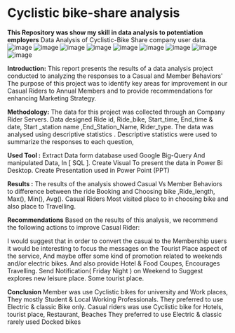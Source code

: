 # Cyclistic bike-share analysis
**This Repository was show  my skill in data analysis to potentiation employers**
Data Analysis of Cyclistic-Bike Share company user data.
![image](https://github.com/SivA20026/Data_analysis_projects/assets/137447479/6d823c87-789b-4512-8c05-bbbf4f9da0cf)
![image](https://github.com/SivA20026/Data_analysis_projects/assets/137447479/285e7d18-4d63-4d63-8d9a-ae448930e298)
![image](https://github.com/SivA20026/Data_analysis_projects/assets/137447479/dbd39518-eb20-4d27-9d94-26ead17e1b90)
![image](https://github.com/SivA20026/Data_analysis_projects/assets/137447479/29e3c14c-b0a7-49b2-b784-a0adf4402bff)
![image](https://github.com/SivA20026/Data_analysis_projects/assets/137447479/31583710-23e7-4b96-ad2c-36c07a54fd1b)
![image](https://github.com/SivA20026/Cyclistic-bike-share-analysis/assets/137447479/c58c795c-e59e-4f06-8767-a86d4b6e803f)
![image](https://github.com/SivA20026/Data_analysis_projects/assets/137447479/05fc729a-26b6-4dce-a13e-3681dcdb43d8)
![image](https://github.com/SivA20026/Data_analysis_projects/assets/137447479/27407d6c-6a8e-4fb4-992c-e90fa5a64862)
![image](https://github.com/SivA20026/Data_analysis_projects/assets/137447479/a7dd68c5-b92a-455a-be44-af2ab2f24c7e)


**Introduction:**
This report presents the results of a data analysis project conducted to analyzing the responses to a Casual and Member Behaviors' The purpose of this project was to identify key areas for improvement in our Casual Riders to Annual Members and to provide recommendations for enhancing Marketing Strategy.

**Methodology:**
The data for this project was collected through an Company Rider Servers. Data designed Ride id, Ride_bike, Start_time, End_time & date, Start _station name ,End_Station_Name, Rider_type.
The data was analysed using descriptive statistics . Descriptive statistics were used to summarize the responses to each question,


**Used Tool :**
Extract Data form database used Google Big-Query And manipulated Data, In [ SQL ].
Create Visual To present the data in Power Bi Desktop.
Create Presentation used in Power Point (PPT)

**Results :**
The results of the analysis showed Casual Vs Member Behaviors to difference between the ride Booking and Choosing bike ,Ride_length, Max(), Min(), Avg().
Casual Riders Most visited place to in choosing bike and also place to Travelling.

**Recommendations**
Based on the results of this analysis, we recommend the following actions to improve Casual Rider:

I would suggest that in order to convert the casual to the Membership users it would be interesting to focus the messages on the Tourist Place aspect of the service,
And maybe offer some kind of promotion related to weekends and/or electric bikes. And also provide Hotel & Food Coupes, Encourages Travelling.
Send Notification( Friday Night ) on Weekend to Suggest explores new leisure place. Some tourist place.

**Conclusion**
Member was use Cyclistic bikes for university and Work places, They mostly Student & Local Working Professionals.
They preferred to use Electric & classic Bike only.
Casual riders was use Cyclistic bike for Hotels, tourist place, Restaurant, Beaches
They preferred to use Electric & classic rarely used Docked bikes
